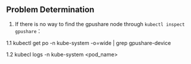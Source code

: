 ## Problem Determination

1. If there is no way to find the gpushare node through `kubectl inspect gpushare`：

1.1 kubectl get po -n kube-system -o=wide | grep gpushare-device

1.2 kubecl logs -n kube-system <pod_name>